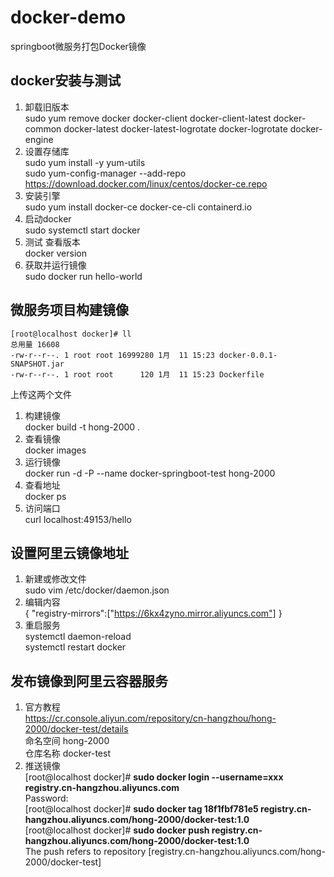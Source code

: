 # docker-demo
springboot微服务打包Docker镜像

## docker安装与测试
1. 卸载旧版本<br>
sudo yum remove docker                   docker-client                   docker-client-latest                   docker-common                   docker-latest                   docker-latest-logrotate                   docker-logrotate                   docker-engine
2. 设置存储库<br>
sudo yum install -y yum-utils<br>
sudo yum-config-manager     --add-repo     https://download.docker.com/linux/centos/docker-ce.repo
4. 安装引擎<br>
sudo yum install docker-ce docker-ce-cli containerd.io
5. 启动docker<br>
sudo systemctl start docker
6. 测试 查看版本<br>
docker version
7. 获取并运行镜像<br>
sudo docker run hello-world

## 微服务项目构建镜像
    [root@localhost docker]# ll
    总用量 16608
    -rw-r--r--. 1 root root 16999280 1月  11 15:23 docker-0.0.1-SNAPSHOT.jar
    -rw-r--r--. 1 root root      120 1月  11 15:23 Dockerfile
上传这两个文件<br>
1. 构建镜像<br>
docker build -t hong-2000 .
2. 查看镜像<br>
docker images
3. 运行镜像<br>
docker run -d -P --name docker-springboot-test hong-2000
4. 查看地址<br>
docker ps
5. 访问端口<br>
curl localhost:49153/hello

## 设置阿里云镜像地址
1. 新建或修改文件<br>
sudo vim /etc/docker/daemon.json
2. 编辑内容<br>
        {
         "registry-mirrors":["https://6kx4zyno.mirror.aliyuncs.com"]
        }
3. 重启服务<br>
systemctl daemon-reload <br>
systemctl restart docker

## 发布镜像到阿里云容器服务
1. 官方教程<br>
https://cr.console.aliyun.com/repository/cn-hangzhou/hong-2000/docker-test/details<br>
命名空间 hong-2000 <br>仓库名称 docker-test
2. 推送镜像<br>
[root@localhost docker]# **sudo docker login --username=xxx registry.cn-hangzhou.aliyuncs.com**<br>
Password: <br>
[root@localhost docker]# **sudo docker tag 18f1fbf781e5 registry.cn-hangzhou.aliyuncs.com/hong-2000/docker-test:1.0**<br>
[root@localhost docker]# **sudo docker push registry.cn-hangzhou.aliyuncs.com/hong-2000/docker-test:1.0**<br>
The push refers to repository [registry.cn-hangzhou.aliyuncs.com/hong-2000/docker-test]<br>
